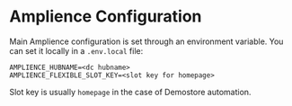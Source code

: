 # Amplience Configuration

Main Amplience configuration is set through an environment variable.
You can set it locally in a `.env.local` file:

```
AMPLIENCE_HUBNAME=<dc hubname>
AMPLIENCE_FLEXIBLE_SLOT_KEY=<slot key for homepage>
```

Slot key is usually `homepage` in the case of Demostore automation.
